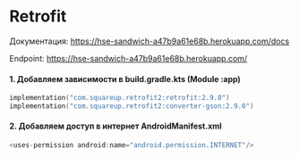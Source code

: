 # Retrofit


Документация: https://hse-sandwich-a47b9a61e68b.herokuapp.com/docs

Endpoint: https://hse-sandwich-a47b9a61e68b.herokuapp.com/



#### 1. Добавляем зависимости в build.gradle.kts (Module :app)
```kotlin
implementation("com.squareup.retrofit2:retrofit:2.9.0")
implementation("com.squareup.retrofit2:converter-gson:2.9.0")

```

#### 2. Добавляем доступ в интернет AndroidManifest.xml
```kotlin
<uses-permission android:name="android.permission.INTERNET"/>
```

